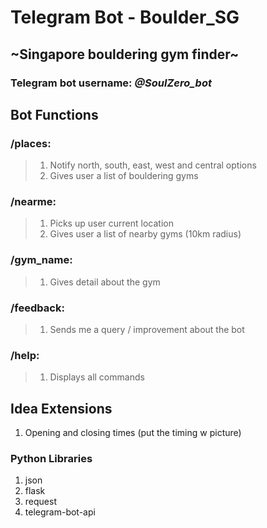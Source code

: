 # **Telegram Bot** - Boulder_SG
## ~Singapore bouldering gym finder~
### Telegram bot username: _@SoulZero_bot_

## Bot Functions
### /places: 
> 1. Notify north, south, east, west and central options
> 2. Gives user a list of bouldering gyms

### /nearme:
> 1. Picks up user current location
> 2. Gives user a list of nearby gyms (10km radius)

### /gym_name:
> 1. Gives detail about the gym

### /feedback:
> 1. Sends me a query / improvement about the bot

### /help:
> 1. Displays all commands

## Idea Extensions
1. Opening and closing times (put the timing w picture)

### Python Libraries
1. json
2. flask
3. request
4. telegram-bot-api